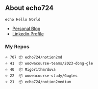 ## About echo724

<pre><code>echo Hello World</code></pre>

- [Personal Blog](https://medium.com/@echo724)
- [Linkedin Profile](https://www.linkedin.com/in/echo724)

### My Repos
```
⭐️ 707 📦 echo724/notion2md
⭐️ 41  📦 woowacourse-teams/2023-dong-gle
⭐️ 40  📦 Migorithm/duva
⭐️ 22  📦 woowacourse-study/Gugles
⭐️ 21  📦 echo724/notion2medium
```
